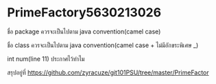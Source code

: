 # PrimeFactory5630213026

ชื่อ package ควรจะเป็นไปตาม java convention(camel case)

ชื่อ class ควรจะเป็นไปตาม java convention(camel case + ไม่มีอักขระพิเศษ _)

int num(line 11) ประกาศไว้ทำไม


สรุปอยู่ที่ https://github.com/zyracuze/git101PSU/tree/master/PrimeFactor
